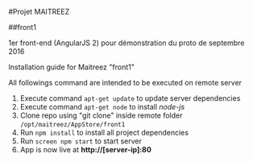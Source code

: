 
#Projet MAITREEZ

##front1

1er front-end (AngularJS 2) pour démonstration du proto de septembre 2016

Installation guide for Maitreez "front1"

All followings command are intended to be executed on remote server 

1. Execute command `apt-get update` to update server dependencies
2. Execute command `apt-get node` to install _node-js_
3. Clone repo using "git clone" inside remote folder `/opt/maitreez/AppStore/front1`
4. Run `npm install` to install all project dependencies 
5. Run `screen npm start` to start server
6.  App is now live at **http://[server-ip]:80**